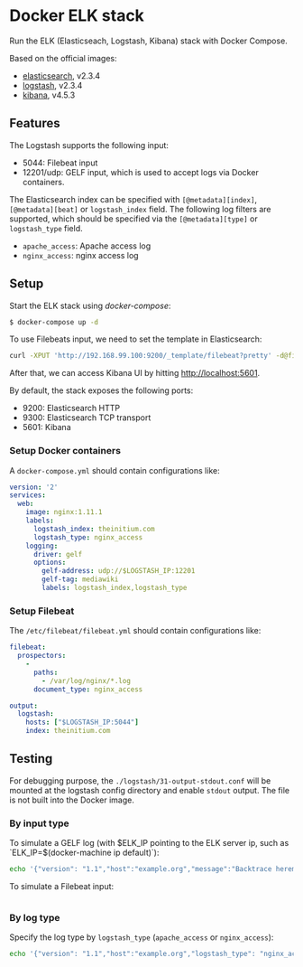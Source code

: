 # Docker ELK stack

Run the ELK (Elasticseach, Logstash, Kibana) stack with Docker Compose.

Based on the official images:

* [elasticsearch](https://registry.hub.docker.com/_/elasticsearch/), v2.3.4
* [logstash](https://registry.hub.docker.com/_/logstash/), v2.3.4
* [kibana](https://registry.hub.docker.com/_/kibana/), v4.5.3

## Features

The Logstash supports the following input:

* 5044: Filebeat input
* 12201/udp: GELF input, which is used to accept logs via Docker containers.

The Elasticsearch index can be specified with `[@metadata][index]`, `[@metadata][beat]` or `logstash_index` field.
The following log filters are supported, which should be specified via the `[@metadata][type]` or `logstash_type` field.

* `apache_access`: Apache access log
* `nginx_access`: nginx access log

## Setup

Start the ELK stack using *docker-compose*:

```bash
$ docker-compose up -d
```

To use Filebeats input, we need to set the template in Elasticsearch:

```bash
curl -XPUT 'http://192.168.99.100:9200/_template/filebeat?pretty' -d@filebeat/index-template.json
```

After that, we can access Kibana UI by hitting [http://localhost:5601](http://localhost:5601).

By default, the stack exposes the following ports:
* 9200: Elasticsearch HTTP
* 9300: Elasticsearch TCP transport
* 5601: Kibana


### Setup Docker containers

A `docker-compose.yml` should contain configurations like:

```yaml
version: '2'
services:
  web:
    image: nginx:1.11.1
    labels:
      logstash_index: theinitium.com
      logstash_type: nginx_access
    logging:
      driver: gelf
      options:
        gelf-address: udp://$LOGSTASH_IP:12201
        gelf-tag: mediawiki
        labels: logstash_index,logstash_type
```

### Setup Filebeat

The `/etc/filebeat/filebeat.yml` should contain configurations like:

```yaml
filebeat:
  prospectors:
    -
      paths:
        - /var/log/nginx/*.log
      document_type: nginx_access

output:
  logstash:
    hosts: ["$LOGSTASH_IP:5044"]
    index: theinitium.com
```

## Testing

For debugging purpose, the `./logstash/31-output-stdout.conf` will be mounted at the logstash config directory and enable
`stdout` output. The file is not built into the Docker image.

### By input type

To simulate a GELF log (with $ELK_IP pointing to the ELK server ip, such as `ELK_IP=$(docker-machine ip default)`):

```bash
echo '{"version": "1.1","host":"example.org","message":"Backtrace heremore stuff"}' | tee /dev/tty | gzip --stdout | nc -u -w 1 $ELK_IP 12201
```

To simulate a Filebeat input:

```bash
```

### By log type

Specify the log type by `logstash_type` (`apache_access` or `nginx_access`):

```bash
echo '{"version": "1.1","host":"example.org","logstash_type": "nginx_access", "message":"192.241.205.129 - - [19/Jul/2016:23:59:56 +0800] \"GET /article/20160719-dailynews-germany-train-axe/ HTTP/1.1\" 200 13840 \"-\" \"Mozilla/5.0 (Linux; Android 5.1; 8681-A01 Build/LMY47D) AppleWebKit/537.36 (KHTML, like Gecko) Version/4.0 Chrome/39.0.0.0 Mobile Safari/537.36\""}' | tee /dev/tty | gzip --stdout | nc -u -w 1 $ELK_IP 12201
```

